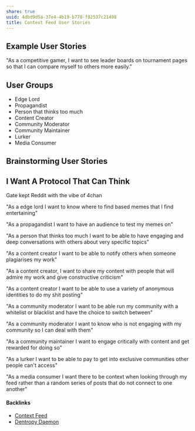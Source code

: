 ```yaml
---
share: true
uuid: 4dbd9d5a-37e4-4b19-b778-f82537c21498
title: Context Feed User Stories
---
```

## Example User Stories

"As a competitive gamer, I want to see leader boards on tournament pages so that I can compare myself to others more easily."

## User Groups

* Edge Lord
* Propagandist
* Person that thinks too much
* Content Creator
* Community Moderator
* Community Maintainer
* Lurker
* Media Consumer

## Brainstorming User Stories

## I Want A Protocol That Can Think

Gate kept Reddit with the vibe of 4chan

"As a edge lord I want to know where to find based memes that I find entertaining"

"As a propagandist I want to have an audience to test my memes on"

"As a person that thinks too much I want to be able to have engaging and deep conversations with others about very specific topics"

"As a content creator I want to be able to notify others when someone plagiarises my work"

"As a content creator, I want to share my content with people that will admire my work and give constructive criticism"

"As a content creator I want to be able to use a variety of anonymous identities to do my shit posting"

"As a community moderator I want to be able run my community with a whitelist or blacklist and have the choice to switch between"

"As a community moderator I want to know who is not engaging with my community so I can deal with them"

"As a community maintainer I want to engage critically with content and get rewarded for doing so"

"As a lurker I want to be able to pay to get into exclusive communities other people can't access"

"As a media consumer I want there to be context when looking through my feed rather than a random series of posts that do not connect to one another"


#### Backlinks

* [Context Feed](/645edce8-3a74-423c-a889-6fec0c1beaa9)
* [Dentropy Daemon](/15c66694-3dc9-4115-afb8-887a6e52ffea)